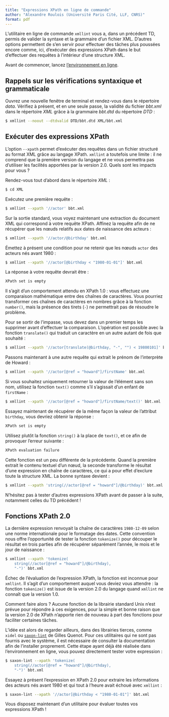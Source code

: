 ```yaml
---
title: "Expressions XPath en ligne de commande"
author: "Alexandre Roulois (Université Paris Cité, LLF, CNRS)"
format: pdf
---
```


L’utilitaire en ligne de commande `xmllint` vous a, dans un précédent TD, permis de valider la syntaxe et la grammaire d’un fichier XML. D’autres options permettent de s’en servir pour effectuer des tâches plus poussées encore comme, ici, d’exécuter des expressions XPath dans le but d’effectuer des requêtes à l’intérieur d’une structure XML.

Avant de commencer, lancez [l’environnement en ligne](https://mybinder.org/v2/gh/Alex-bzh/python-M2ILTS/main).

## Rappels sur les vérifications syntaxique et grammaticale

Ouvrez une nouvelle fenêtre de terminal et rendez-vous dans le répertoire *data*. Vérifiez à présent, et en une seule passe, la validité du fichier *bbt.xml* dans le répertoire *XML* grâce à la grammaire *bbt.dtd* du répertoire *DTD* :

```bash
$ xmllint --noout --dtdvalid DTD/bbt.dtd XML/bbt.xml
```

## Exécuter des expressions XPath

L’option `--xpath` permet d’exécuter des requêtes dans un fichier structuré au format XML grâce au langage XPath. `xmllint` a toutefois une limite : il ne comprend que la première version du langage et ne vous permettra pas d’utiliser les facilités apportées par la version 2.0. Quels sont les impacts pour vous ?

Rendez-vous tout d’abord dans le répertoire *XML* :

```bash
$ cd XML
```

Exécutez une première requête :

```bash
$ xmllint --xpath '//actor' bbt.xml
```

Sur la sortie standard, vous voyez maintenant une extraction du document XML qui correspond à votre requête XPath. Affinez la requête afin de ne récupérer que les nœuds relatifs aux dates de naissance des acteurs :

```bash
$ xmllint --xpath '//actor/@birthday' bbt.xml
```

Émettez à présent une condition pour ne retenir que les nœuds `actor` des acteurs nés avant 1980 :


```bash
$ xmllint --xpath '//actor[@birthday < "1980-01-01"]' bbt.xml
```

La réponse à votre requête devrait être :

```bash
XPath set is empty
```

Il s’agit d’un comportement attendu en XPath 1.0 : vous effectuez une comparaison mathématique entre des chaînes de caractères. Vous pourriez transformer ces chaînes de caractères en nombres grâce à la fonction `number()`, mais la présence des tirets (`-`) ne permettrait pas de résoudre le problème.

Pour se sortir de l’impasse, vous devez dans un premier temps les supprimer avant d’effectuer la comparaison. L’opération est possible avec la fonction `translate()` qui traduit un caractère en un autre autant de fois que souhaité :

```bash
$ xmllint --xpath '//actor[translate(@birthday, "-", "") < 19800101]' bbt.xml
```

Passons maintenant à une autre requête qui extrait le prénom de l’interprète de Howard :

```bash
$ xmllint --xpath '//actor[@ref = "howard"]/firstName' bbt.xml
```

Si vous souhaitez uniquement retourner la valeur de l’élément sans son nom, utilisez la fonction `text()` comme s’il s’agissait d’un enfant de `firstName` :

```bash
$ xmllint --xpath '//actor[@ref = "howard"]/firstName/text()' bbt.xml
```

Essayez maintenant de récupérer de la même façon la valeur de l’attribut `birthday`, vous devriez obtenir la réponse :

```bash
XPath set is empty
```

Utilisez plutôt la fonction `string()` à la place de `text()`, et ce afin de provoquer l’erreur suivante :

```bash
XPath evaluation failure
```

Cette fonction est un peu différente de la précédente. Quand la première extrait le contenu textuel d’un nœud, la seconde transforme le résultat d’une expression en chaîne de caractères, ce qui a pour effet d’exclure toute la structure XML. La bonne syntaxe devient :

```bash
$ xmllint --xpath 'string(//actor[@ref = "howard"]/@birthday)' bbt.xml
```

N’hésitez pas à tester d’autres expressions XPath avant de passer à la suite, notamment celles du TD précédent !

## Fonctions XPath 2.0

La dernière expression renvoyait la chaîne de caractères `1980-12-09` selon une norme internationale pour le formatage des dates. Cette convention nous offre l’opportunité de tester la fonction `tokenize()` pour découper le résultat en trois parties afin de récupérer séparément l’année, le mois et le jour de naissance :

```bash
$ xmllint --xpath 'tokenize(
	string(//actor[@ref = "howard"]/@birthday),
	"-")' bbt.xml
```

Échec de l’évaluation de l’expression XPath, la fonction est inconnue pour `xmllint`. Il s’agit d’un comportement auquel vous deviez vous attendre : la fonction `tokenize()` est issue de la version 2.0 du langage quand `xmllint` ne connaît que la version 1.0.

Comment faire alors ? Aucune fonction de la librairie standard Unix n’est prévue pour répondre à ces exigences, pour la simple et bonne raison que la version 2.0 de XPath n’apporte rien de nouveau à part des fonctions pour faciliter certaines tâches.

L’idée est alors de regarder ailleurs, dans des librairies tierces, comme `xidel` ou [`saxon-lint`](https://gitlab.com/GillesQuenot/saxon-lint) de Gilles Quenot. Pour ces utilitaires qui ne sont pas fournis avec le système, il est nécessaire de consulter la documentation afin de l’installer proprement. Cette étape ayant déjà été réalisée dans l’environnement en ligne, vous pouvez directement tester votre expression :

```bash
$ saxon-lint --xpath 'tokenize(
	string(//actor[@ref = "howard"]/@birthday),
	"-")' bbt.xml
```

Essayez à présent l’expression en XPath 2.0 pour extraire les informations des acteurs nés avant 1980 et qui tout à l’heure avait échoué avec `xmllint` :

```bash
$ saxon-lint --xpath '//actor[@birthday < "1980-01-01"]' bbt.xml
```

Vous disposez maintenant d’un utilitaire pour évaluer toutes vos expressions XPath !
